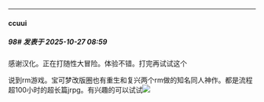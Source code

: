 ﻿
*****

####  ccuui  
##### 98#       发表于 2025-10-27 08:59

感谢汉化。正在打随性大冒险。体验不错。打完再试试这个

说到rm游戏。宝可梦改版圈也有重生和复兴两个rm做的知名同人神作。都是流程超100小时的超长篇jrpg。有兴趣的可以试试<img src="https://static.stage1st.com/image/smiley/animal2017/008.png" referrerpolicy="no-referrer">

